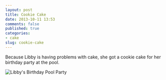 ```yaml
---
layout: post
title: Cookie Cake
date: 2013-10-11 13:53
comments: false
published: true
categories:
- cake
slug: cookie-cake
---
```

Because Libby is having problems with cake, she got a cookie cake for her birthday party at the pool.

![Libby's Birthday Pool Party](http://media.eick.us/media/photographs/2013/2013-06-09/libby-birthday-pool-party-2013-06-09-at-18-58-20.jpg)

